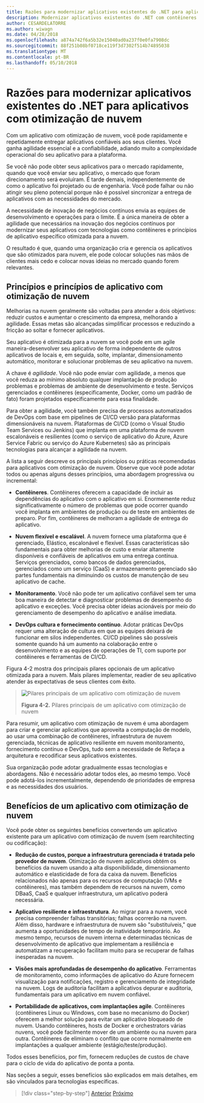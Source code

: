 ```yaml
---
title: Razões para modernizar aplicativos existentes do .NET para aplicativos com otimização de nuvem
description: Modernizar aplicativos existentes do .NET com contêineres do Windows e de nuvem do Azure | Razões para modernizar aplicativos existentes do .NET para aplicativos com otimização de nuvem
author: CESARDELATORRE
ms.author: wiwagn
ms.date: 04/28/2018
ms.openlocfilehash: a874a742f6a5b32e15040ad0a237f0e0fa7908dc
ms.sourcegitcommit: 88f251b08bf0718ce119f3d7302f514b74895038
ms.translationtype: MT
ms.contentlocale: pt-BR
ms.lasthandoff: 05/10/2018
---
```

# <a name="reasons-to-modernize-existing-net-apps-to-cloud-optimized-applications"></a>Razões para modernizar aplicativos existentes do .NET para aplicativos com otimização de nuvem

Com um aplicativo com otimização de nuvem, você pode rapidamente e repetidamente entregar aplicativos confiáveis aos seus clientes. Você ganha agilidade essencial e a confiabilidade, adiando muito a complexidade operacional do seu aplicativo para a plataforma.

Se você não pode obter seus aplicativos para o mercado rapidamente, quando que você enviar seu aplicativo, o mercado que foram direcionamento será evoluíram. É tarde demais, independentemente de como o aplicativo foi projetado ou de engenharia. Você pode falhar ou não atingir seu pleno potencial porque não é possível sincronizar a entrega de aplicativos com as necessidades do mercado.

A necessidade de inovação de negócios contínuos envia as equipes de desenvolvimento e operações para o limite. É a única maneira de obter a agilidade que necessários na inovação dos negócios contínuos por modernizar seus aplicativos com tecnologias como contêineres e princípios de aplicativo específico otimizada para a nuvem.

O resultado é que, quando uma organização cria e gerencia os aplicativos que são otimizados para nuvem, ele pode colocar soluções nas mãos de clientes mais cedo e colocar novas ideias no mercado quando forem relevantes.

## <a name="cloud-optimized-application-principles-and-tenets"></a>Princípios e princípios de aplicativo com otimização de nuvem 

Melhorias na nuvem geralmente são voltadas para atender a dois objetivos: reduzir custos e aumentar o crescimento da empresa, melhorando a agilidade. Essas metas são alcançadas simplificar processos e reduzindo a fricção ao soltar e fornecer aplicativos.

Seu aplicativo é otimizada para a nuvem se você pode em um agile maneira-desenvolver seu aplicativo de forma independente de outros aplicativos de locais e, em seguida, solte, implantar, dimensionamento automático, monitorar e solucionar problemas de seu aplicativo na nuvem.

A chave é *agilidade*. Você não pode enviar com agilidade, a menos que você reduza ao mínimo absoluto qualquer implantação de produção problemas e problemas de ambiente de desenvolvimento e teste. Serviços gerenciados e contêineres (especificamente, Docker, como um padrão de fato) foram projetados especificamente para essa finalidade.

Para obter a agilidade, você também precisa de processos automatizados de DevOps com base em pipelines de CI/CD versão para plataformas dimensionáveis na nuvem. Plataformas de CI/CD (como o Visual Studio Team Services ou Jenkins) que implanta em uma plataforma de nuvem escalonáveis e resilientes (como o serviço de aplicativo do Azure, Azure Service Fabric ou serviço do Azure Kubernetes) são as principais tecnologias para alcançar a agilidade na nuvem.

A lista a seguir descreve os principais princípios ou práticas recomendadas para aplicativos com otimização de nuvem. Observe que você pode adotar todos ou apenas alguns desses princípios, uma abordagem progressiva ou incremental:

-   **Contêineres**. Contêineres oferecem a capacidade de incluir as dependências do aplicativo com o aplicativo em si. Enormemente reduz significativamente o número de problemas que pode ocorrer quando você implanta em ambientes de produção ou de teste em ambientes de preparo. Por fim, contêineres de melhoram a agilidade de entrega do aplicativo.

-   **Nuvem flexível e escalável**. A nuvem fornece uma plataforma que é gerenciado, Elástico, escalonável e flexível. Essas características são fundamentais para obter melhorias de custo e enviar altamente disponíveis e confiáveis de aplicativos em uma entrega contínua. Serviços gerenciados, como bancos de dados gerenciados, gerenciados como um serviço (CaaS) e armazenamento gerenciado são partes fundamentais na diminuindo os custos de manutenção de seu aplicativo de cache.

-   **Monitoramento**. Você não pode ter um aplicativo confiável sem ter uma boa maneira de detectar e diagnosticar problemas de desempenho do aplicativo e exceções. Você precisa obter ideias acionáveis por meio do gerenciamento de desempenho do aplicativo e análise imediata.

-   **DevOps cultura e fornecimento contínuo**. Adotar práticas DevOps requer uma alteração de cultura em que as equipes deixará de funcionar em silos independentes. CI/CD pipelines são possíveis somente quando há um aumento na colaboração entre o desenvolvimento e as equipes de operações de TI, com suporte por contêineres e ferramentas de CI/CD.

Figura 4-2 mostra dos principais pilares opcionais de um aplicativo otimizada para a nuvem. Mais pilares implementar, readier de seu aplicativo atender às expectativas de seus clientes com êxito.

> ![Pilares principais de um aplicativo com otimização de nuvem](./media/image2.png)
>
> **Figura 4-2.** Pilares principais de um aplicativo com otimização de nuvem

Para resumir, um aplicativo com otimização de nuvem é uma abordagem para criar e gerenciar aplicativos que aproveita a computação de modelo, ao usar uma combinação de contêineres, infraestrutura de nuvem gerenciada, técnicas de aplicativo resiliente em nuvem monitoramento, fornecimento contínuo e DevOps, tudo sem a necessidade de Refaça a arquitetura e recodificar seus aplicativos existentes.

Sua organização pode adotar gradualmente essas tecnologias e abordagens. Não é necessário adotar todos eles, ao mesmo tempo. Você pode adotá-los incrementalmente, dependendo de prioridades de empresa e as necessidades dos usuários.

## <a name="benefits-of-a-cloud-optimized-application"></a>Benefícios de um aplicativo com otimização de nuvem

Você pode obter os seguintes benefícios convertendo um aplicativo existente para um aplicativo com otimização de nuvem (sem rearchitecting ou codificação):

-   **Redução de custos, porque a infraestrutura gerenciada é tratada pelo provedor de nuvem**. Otimização de nuvem aplicativos obtém os benefícios da nuvem usando a alta disponibilidade, dimensionamento automático e elasticidade de fora da caixa da nuvem. Benefícios relacionados não apenas para os recursos de computação (VMs e contêineres), mas também dependem de recursos na nuvem, como DBaaS, CaaS e qualquer infraestrutura, um aplicativo poderá necessária.

-   **Aplicativo resiliente e infraestrutura**. Ao migrar para a nuvem, você precisa compreender falhas transitórias; falhas ocorrerão na nuvem. Além disso, hardware e infraestrutura de nuvem são "substituíveis," que aumenta a oportunidades de tempo de inatividade temporário. Ao mesmo tempo, recursos de nuvem interna e determinadas técnicas de desenvolvimento de aplicativo que implementam a resiliência e automatizam a recuperação facilitam muito para se recuperar de falhas inesperadas na nuvem.

-   **Visões mais aprofundadas de desempenho do aplicativo**. Ferramentas de monitoramento, como informações de aplicativo do Azure fornecem visualização para notificações, registro e gerenciamento de integridade na nuvem. Logs de auditoria facilitam a aplicativos depurar e auditoria, fundamentais para um aplicativo em nuvem confiável.

-   **Portabilidade de aplicativos, com implantações agile**. Contêineres (contêineres Linux ou Windows, com base no mecanismo do Docker) oferecem a melhor solução para evitar um aplicativo bloqueado de nuvem. Usando contêineres, hosts de Docker e orchestrators várias nuvens, você pode facilmente mover de um ambiente ou na nuvem para outra. Contêineres de eliminam o conflito que ocorre normalmente em implantações a qualquer ambiente (estágio/teste/produção).

Todos esses benefícios, por fim, fornecem reduções de custos de chave para o ciclo de vida do aplicativo de ponta a ponta.

Nas seções a seguir, esses benefícios são explicados em mais detalhes, em são vinculados para tecnologias específicas.

>[!div class="step-by-step"]
[Anterior](index.md)
[Próximo](microsoft-technologies-in-cloud-optimized-applications.md)
